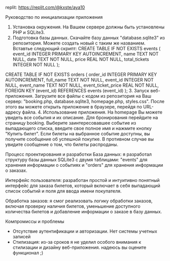 replit: https://replit.com/@kxste/aya10

Руководство по инициализации приложения
1. Установка окружения. На Вашем сервере должны быть установлены PHP и SQLite3.
2. Подготовка базы данных. Скачайте базу данных "database.sqlite3" из репозитория. Можете создать новый с таким же названием. Вставтье следующий скрипт:
CREATE TABLE IF NOT EXISTS events (
    event_id INTEGER PRIMARY KEY AUTOINCREMENT,
    name TEXT NOT NULL,
    date TEXT NOT NULL,
    price REAL NOT NULL,
    total_tickets INTEGER NOT NULL
);

CREATE TABLE IF NOT EXISTS orders (
    order_id INTEGER PRIMARY KEY AUTOINCREMENT,
    full_name TEXT NOT NULL,
    event_id INTEGER NOT NULL,
    event_name TEXT NOT NULL,
    event_ticket_price REAL NOT NULL,
    FOREIGN KEY (event_id) REFERENCES events (event_id)
);
3. Запуск веб-приложения. Загрузите все файлы с кодом из репозитория на Ваш сервер: "booking.php, database.sqlite3, homepage.php, styles.css". После этого вы можете открыть приложение в браузере, перейдя по URL-адресу файла.
4. Использование приложения. На homepage Вы можете увидеть все события и их описание. Для бронирования перейдите на страницу booking. Выберите заинтересовавшее событие из выпадающего списка, введите свое полное имя и нажмите кнопку "Купить билет". Если билеты на выбранное событие доступны, вы получите сообщение об успешной покупке. В противном случае вы увидите сообщение о том, что билеты распроданы.

Процесс проектирования и разработки
База данных: я разработал структуру базы данных SQLite3 с двумя таблицами: "events" для хранения информации о событиях и "orders" для хранения информации о заказах.

Интерфейс пользователя: разработан простой и интуитивно понятный интерфейс для заказа билетов, который включает в себя выпадающий список событий и поля для ввода имени покупателя.

Обработка заказов: я смог реализовать логику обработки заказов, включая проверку наличия билетов, уменьшение доступного количества билетов и добавление информации о заказе в базу данных.

Компромиссы и проблемы
- Отсутствие аутентификации и авторизации. Нет системы учетных записей 
- Стилизация: из-за сроков я не уделил особого внимания к стилизации и дизайну веб-приложения. надеюсь вы оцените функционал ;)

